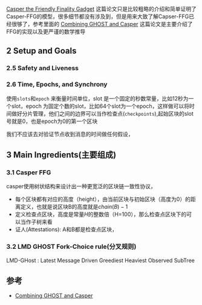 

 [Casper the Friendly Finality Gadget](https://arxiv.org/pdf/1710.09437.pdf) 这篇论文只是比较粗略的介绍和简单证明了Casper-FFG的模型，很多细节都没有涉及到，但是用来大致了解Capser-FFG已经很够了，参考里面的 [Combining GHOST and Casper](https://arxiv.org/pdf/2003.03052.pdf) 这篇论文是主要介绍了FFG的实现以及更严谨的数学推导
 
 
 ## 2 Setup and Goals
 
 ### 2.5 Safety and Liveness
 
 ### 2.6  Time, Epochs, and Synchrony
 
 使用`slots`和`epoch` 来衡量时间单位，slot 是一个固定的秒数常量，比如12秒为一个slot，epoch 为固定个数的slot，比如64个slot为一个epoch，这样做可以将时间做好分片管理，他们之间的边界可以当作检查点(`checkpoints`),起始区块的slot号就是0，也是epoch为0的第一个区块
 
 我们不应该去对验证节点收到消息的时间做任何假设，
 
 ## 3  Main Ingredients(主要组成)

### 3.1 Casper FFG

casper使用树状结构来设计出一种更宽泛的区块链一致性协议，
- 每个区块都有对应的高度（height），由当前区块与初始区块（高度为0）的距离定义，也就是说区块B的高度就是$chain(B)-1$
- 定义检查点区块，高度是常量$H$的整数倍（H=100），那么检查点区块下的可以当作子树来看
- 证人(Attestations): A和B都是检查点区块，

### 3.2  LMD GHOST Fork-Choice rule(分叉规则)

LMD-GHost : Latest Message Driven Greediest Heaviest Observed SubTree

## 参考
- [Combining GHOST and Casper](https://arxiv.org/pdf/2003.03052.pdf)
